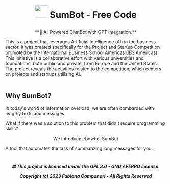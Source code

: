  <br> 

# <p align="center"> <img src="https://github.githubassets.com/images/icons/emoji/bowtie.png" width="40"> SumBot - Free Code


 <p align="center">      **🤖 AI-Powered ChatBot with GPT integration.**

This is a project that leverages Artificial Intelligence (AI) in the business sector. It was created specifically for the Project and Startup Competition promoted by the International Business School Americas (IBS Americas). This initiative is a collaborative effort with various universities and foundations, both public and private, from Europe and the United States. The project reveals the activities related to the competition, which centers on projects and startups utilizing AI.
<br><br>  

## Why SumBot?

In today's world of information overload, we are often bombarded with lengthy texts and messages.

What if there was a solution to this problem that didn't require programming skills?

<p align="center"> We introduce: :bowtie: SumBot </p>

A tool that automates the task of summarizing long messages for you.




#

##### <p align="center"> ⚖︎ This project is licensed under the GPL 3.0 - GNU AFERRO License.<p align="center"> Copyright (c) 2023 Fabiana Campanari - All Rights Reserved </p>





















#
